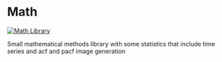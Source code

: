 # Math

[![Math Library](https://github.com/FreedomFaighter/Math/actions/workflows/msbuild.yml/badge.svg)](https://github.com/FreedomFaighter/Math/actions/workflows/msbuild.yml)


Small mathematical methods library with some statistics that include time series and acf and pacf image generation
